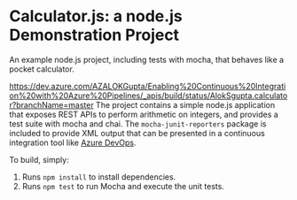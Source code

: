 Calculator.js: a node.js Demonstration Project
==============================================
An example node.js project, including tests with mocha, that behaves like
a pocket calculator.

https://dev.azure.com/AZALOKGupta/Enabling%20Continuous%20Integration%20with%20Azure%20Pipelines/_apis/build/status/AlokSgupta.calculator?branchName=master
The project contains a simple node.js application that exposes REST APIs
to perform arithmetic on integers, and provides a test suite with mocha
and chai.  The `mocha-junit-reporters` package is included to provide XML
output that can be presented in a continuous integration tool like
[Azure DevOps](https://azure.com/devops).

To build, simply:

1. Runs `npm install` to install dependencies.
2. Runs `npm test` to run Mocha and execute the unit tests.

